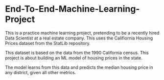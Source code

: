 # End-To-End-Machine-Learning-Project
<p>This is a practice machine learning project, pretending to be a recently hired Data Scientist at a real estate company. This uses the Califiornia Housing Prices dataset from the StatLib repository.</p><p>This dataset is based on the data from the 1990 California census. This project is about building an ML model of housing prices in the state.</p><p>The model learns from this data and predicts the median housing price in any district, given all other metrics.</p>
